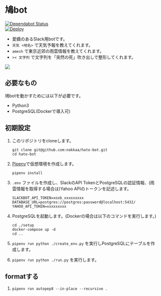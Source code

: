 # 鳩bot
[![Dependabot Status](https://api.dependabot.com/badges/status?host=github&repo=nakkaa/hato-bot)](https://dependabot.com)  
[![Deploy](https://www.herokucdn.com/deploy/button.svg)](https://heroku.com/deploy)

- 愛嬌のあるSlack用botです。
- `天気 <地名>` で天気予報を教えてくれます。
- `amesh` で東京近郊の雨雲情報を教えてくれます。
- `>< 文字列` で文字列を「突然の死」吹き出しで整形してくれます。

![](https://github.com/nakkaa/hato-age-bot/blob/images/hato1.png)

## 必要なもの
鳩botを動かすためには以下が必要です。
- Python3
- PostgreSQL(Dockerで導入可)

## 初期設定

1. このリポジトリをcloneします。
    ```
    git clone git@github.com:nakkaa/hato-bot.git
    cd hato-bot
    ```

2. [Pipenv](https://pipenv-ja.readthedocs.io/ja/translate-ja/)で仮想環境を作成します。
    ```
    pipenv install
    ```

3. `.env` ファイルを作成し、SlackのAPI TokenとPostgreSQLの認証情報、(雨雲情報を取得する場合は)Yahoo APIのトークンを記述します。
    ```
    SLACKBOT_API_TOKEN=xoxb_xxxxxxxxx
    DATABASE_URL=postgres://postgres:password@localhost:5432/
    YAHOO_API_TOKEN=xxxxxxxxx
    ```
4. PostgreSQLを起動します。(Dockerの場合は以下のコマンドを実行します。)

    ```
    cd ./setup
    docker-compose up -d
    cd ..
    ```

5. `pipenv run python ./create_env.py` を実行しPostgreSQLにテーブルを作成します。

6. `pipenv run python ./run.py` を実行します。

## formatする

1. `pipenv run autopep8 --in-place --recursive .`

